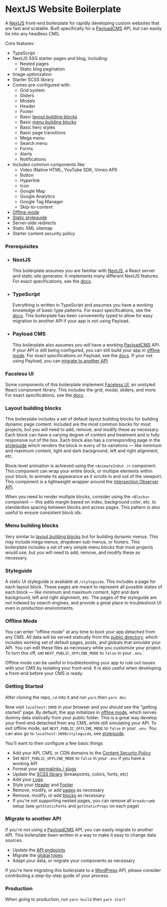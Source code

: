 # NextJS Website Boilerplate

A [NextJS](https://nextjs.org) front-end boilerplate for rapidly developing custom websites that are fast and scalable. Built specifically for a [PayloadCMS](https://payloadcms.com) API, but can easily tie into any headless CMS.

Core features:
  - TypeScript
  - NextJS SSG starter pages and blog, including:
      - Nested pages
      - Static blog pagination
  - Image optimization
  - Starter SCSS library
  - Comes pre-configured with:
    - Grid system
    - Sliders
    - Modals
    - Header
    - Footer
    - Basic [layout building blocks](#layout-building-blocks)
    - Basic [menu building blocks](#menu-building-blocks)
    - Basic hero styles
    - Basic page transitions
    - Mega menu
    - Search menu
    - Forms
    - Alerts
    - Notifications
  - Includes common components like:
    - Video (Native HTML, YouTube SDK, Vimeo API)
    - Button
    - Hyperlink
    - Icon
    - Google Map
    - Google Analytics
    - Google Tag Manager
    - Skip-to-content
  - [Offline mode](#offline-mode)
  - [Static styleguide](#static-styleguide)
  - Server-side redirects
  - Static XML sitemap
  - Starter content security policy

### Prerequisites

- ### NextJS

  This boilerplate assumes you are familiar with [NextJS](https://nextjs.org), a React server and static site generator. It implements many different NextJS features. For exact specifications, see the [docs](https://nextjs.org/docs/getting-started).

- ### TypeScript

  Everything is written in TypeScript and assumes you have a working knowledge of basic type patterns. For exact specifications, see the [docs](https://typescriptlang.org). This boilerplate has been conveniently typed to allow for easy migration to another API if your app is not using Payload.

- ### Payload CMS

  This boilerplate also assumes you will have a working [PayloadCMS](https://payloadcms.com) API. If your API is still being configured, you can still build your app in [offline mode](#offline-mode). For exact specifications on Payload, see the [docs](https://payloadcms.com/docs/getting-started/what-is-payload). If your not using Payload, you can [migrate to another API](#migrate-to-another-api).

### Faceless UI

  Some components of this boilerplate implement [Faceless UI](https://faceless-ui.com), an unstyled React component library. This includes the grid, modal, sliders, and more. For exact specifications, see the [docs](https://faceless-ui.com/docs/getting-started).

### Layout building blocks

This boilerplate includes a set of default layout building blocks for building dynamic page content. Included are the most common blocks for most projects, but you will need to add, remove, and modify these as necessary. Each block can have a varying degree of content and treatment and is fully responsive out of the box. Each block also has a corresponding page in the [styleguide](#styleguide) which renders the block in every of its variations — like minimum and maximum content, light and dark background, left and right alignment, etc.

Block-level animation is achieved using the `<AnimateInOut />` component. This component can wrap your entire block, or multiple elements within your block, to animate its appearance as it scrolls in and out of the viewport. This component is a lightweight wrapper around the [Intersection Observer API](https://developer.mozilla.org/en-US/docs/Web/API/Intersection_Observer_API).

When you need to render multiple blocks, consider using the `<Blocks>` component — this adds margin based on index, background color, etc. to standardize spacing between blocks and across pages. This pattern is also useful to ensure consistent block ids.

### Menu building blocks

Very similar to [layout building blocks](#layout-building-blocks) but for building dynamic menus. This may include mega menus, dropdown sub-menus, or footers. This boilerplate includes a set of very simple menu blocks that most projects would use, but you will need to add, remove, and modify these as necessary.

### Styleguide

A static UI styleguide is available at `/styleguide`. This includes a page for each layout block. These pages are meant to represent all possible states of each block — like minimum and maximum content, light and dark background, left and right alignment, etc. The pages of the styleguide are not indexed by search engines, and provide a great place to troubleshoot UI even in production environments.

### Offline Mode

You can enter "offline mode" at any time to boot your app detached from any CMS. All data will be served statically from the [public directory](/public/dummyData), which includes working set of default pages, posts, and globals that simulate your API. You can edit these files as necessary while you customize your project. To turn this off, set `NEXT_PUBLIC_OFFLINE_MODE` to `false` in your `.env`.`

Offline mode can be useful in troubleshooting your app to rule out issues with your CMS by isolating your front-end. It is also useful when developing a front-end before your CMS is ready.

### Getting Started

After cloning the repo, `cd` into it and run `yarn` then `yarn dev`

Now visit `localhost:3000` in your browser and you should see the "getting started" page. By default, the app initializes in [offline mode](#offline-mode), which serves dummy data statically from your public folder. This is a great way develop your front-end detached from any CMS, while still simulating your API. To exit offline mode, set `NEXT_PUBLIC_OFFLINE_MODE` to `false` in your `.env`. You can also go to `localhost:3000/styleguide`, see [styleguide](#styleguide).

You'll want to then configure a few basic things
  - Add your API, CMS, or CDN domains to the [Content Security Policy](./csp.js)
  - Set `NEXT_PUBLIC_OFFLINE_MODE` to `false` in your `.env` if you have a working API
  - Format your [permalinks / slugs](./src/utilities/formatSlug.js)
  - Update the [SCSS library](./src/scss/) (breakpoints, colors, fonts, etc)
  - Add your [Logo](./src/components/Logo/index.tsx)
  - Style your [Header](./src/layout/Header/index.tsx) and [Footer](./src/layout/Footer/index.tsx)
  - Remove, modify, or add [pages](./src/pages/) as necessary
  - Remove, modify, or add [blocks](./src/blocks/) as necessary
  - If you're not supporting nested pages, you can remove all `breadcrumb` setup (see `getStaticPaths` and `getStaticProps` on each page)

### Migrate to another API

If you're not using a [PayloadCMS](https://payloadcms.com) API, you can easily migrate to another API. This boilerplate been written in a way to make it easy to change data sources.

- Update the [API endpoints](./src/cms/api.ts)
- Migrate the [global types](./src/cms/types.ts)
- Adapt your data, or migrate your components as necessary

If you're here migrating this boilerplate to a [WordPress](https://wordpress.com) API, please consider contributing a step-by-step guide of your process.

### Production

When going to production, run `yarn build` then `yarn start`
